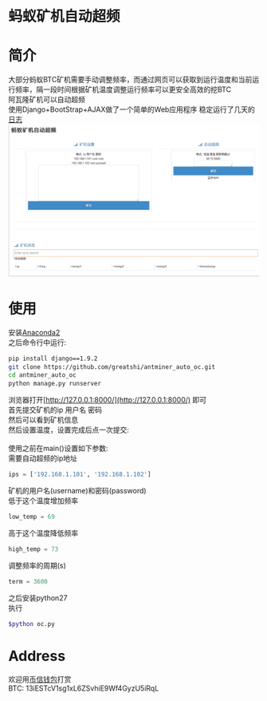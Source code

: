 <h1>蚂蚁矿机自动超频</h1>

简介
=======
大部分蚂蚁BTC矿机需要手动调整频率，而通过网页可以获取到运行温度和当前运行频率，隔一段时间根据矿机温度调整运行频率可以更安全高效的挖BTC<br />
阿瓦隆矿机可以自动超频<br />
使用Django+BootStrap+AJAX做了一个简单的Web应用程序
稳定运行了几天的[日志](https://github.com/greatshi/antminer_auto_oc/blob/master/fig/log.txt)
![Image text](fig/main.png)

使用
=======
安装[Anaconda2](https://www.anaconda.com/download/) <br />
之后命令行中运行: <br />
```Bash
pip install django==1.9.2
git clone https://github.com/greatshi/antminer_auto_oc.git
cd antminer_auto_oc
python manage.py runserver
```
浏览器打开[http://127.0.0.1:8000/](http://127.0.0.1:8000/) 即可 <br />
首先提交矿机的ip 用户名 密码<br />
然后可以看到矿机信息<br />
然后设置温度，设置完成后点一次提交:<br />
<br />
使用之前在main()设置如下参数: <br />
需要自动超频的ip地址<br />

```Python
ips = ['192.168.1.101', '192.168.1.102']
```
矿机的用户名(username)和密码(password)<br />
低于这个温度增加频率<br />
```Python
low_temp = 69
```
高于这个温度降低频率<br />
```Python
high_temp = 73
```
调整频率的周期(s) <br />
```Python
term = 3600
```

之后安装python27<br />
执行<br />
```Bash
$python oc.py
```

Address
=======
欢迎用[币信钱包](https://web.bixin.im/webapp/)打赏<br />
BTC: 13iESTcV1sg1xL6ZSvhiE9Wf4GyzU5iRqL
